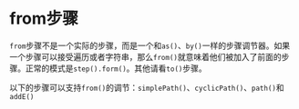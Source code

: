# from步骤

`from`步骤不是一个实际的步骤，而是一个和`as()`、`by()`一样的步骤调节器。如果一个步骤可以接受遍历或者字符串，那么`from()`就意味着他们被加入了前面的步骤。正常的模式是`step().form()`。其他请看`to()`步骤。

以下的步骤可以支持`from()`的调节：`simplePath()`、`cyclicPath()`、`path()`和`addE()`

